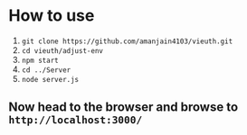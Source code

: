 # How to use
1. ```git clone https://github.com/amanjain4103/vieuth.git```
1. ```cd vieuth/adjust-env```
1. ```npm start```
1. ```cd ../Server```
1. ```node server.js```

## Now head to the browser and browse to  ```http://localhost:3000/```
